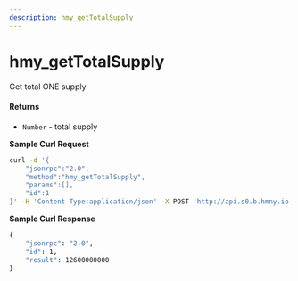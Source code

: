 ```yaml
---
description: hmy_getTotalSupply
---
```


# hmy\_getTotalSupply

Get total ONE supply

#### Returns

* `Number` - total supply

**Sample Curl Request**

```bash
curl -d '{
    "jsonrpc":"2.0",
    "method":"hmy_getTotalSupply",
    "params":[],
    "id":1
}' -H 'Content-Type:application/json' -X POST 'http://api.s0.b.hmny.io'
```

**Sample Curl Response**

```bash
{
    "jsonrpc": "2.0",
    "id": 1,
    "result": 12600000000
}
```


